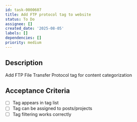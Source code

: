 ```yaml
---
id: task-0000607
title: Add FTP protocol tag to website
status: To Do
assignee: []
created_date: '2025-08-05'
labels: []
dependencies: []
priority: medium
---
```


## Description

Add FTP File Transfer Protocol tag for content categorization

## Acceptance Criteria

- [ ] Tag appears in tag list
- [ ] Tag can be assigned to posts/projects
- [ ] Tag filtering works correctly
